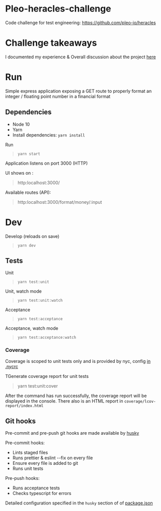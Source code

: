 # Pleo-heracles-challenge

Code challenge for test engineering: https://github.com/pleo-io/heracles

# Challenge takeaways

I documented my experience & Overall discussion about the project [here](./SUMMARY.md)

# Run

Simple express application exposing a GET route to properly format an integer / floating point number in a financial format


## Dependencies

- Node 10
- Yarn
- Install dependencies: `yarn install`

Run
> `yarn start`

Application listens on port 3000 (HTTP)

UI shows on :
> http:localhost:3000/

Available routes (API):

> http:localhost:3000/format/money/:input

# Dev

Develop (reloads on save) 
> `yarn dev`


## Tests

Unit
> `yarn test:unit`

Unit, watch mode
> `yarn test:unit:watch`

Acceptance
> `yarn test:acceptance`

Acceptance, watch mode

> `yarn test:acceptance:watch`

### Coverage

Coverage is scoped to unit tests only and is provided by nyc, config [in .nycrc](./nycrc)

TGenerate coverage report for unit tests
> yarn test:unit:cover

After the command has run successfully, the coverage report will be displayed in the console.
There also is an HTML report in `coverage/lcov-report/index.html`

## Git hooks

Pre-commit and pre-push git hooks are made available by [husky](https://github.com/typicode/husky)

Pre-commit hooks: 
- Lints staged files
- Runs prettier & eslint --fix on every file
- Ensure every file is added to git
- Runs unit tests

Pre-push hooks:
- Runs acceptance tests
- Checks typescript for errors

Detailed configuration specified in the `husky` section of of [package.json](./package.json)

